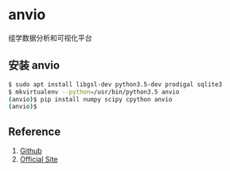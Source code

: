 # anvio

组学数据分析和可视化平台

## 安装 anvio

```bash
$ sudo apt install libgsl-dev python3.5-dev prodigal sqlite3
$ mkvirtualenv --python=/usr/bin/python3.5 anvio
(anvio)$ pip install numpy scipy cpython anvio
(anvio)$
```

## Reference

1. [Github](https://github.com/merenlab/anvio)
2. [Official Site](http://merenlab.org/software/anvio/)
